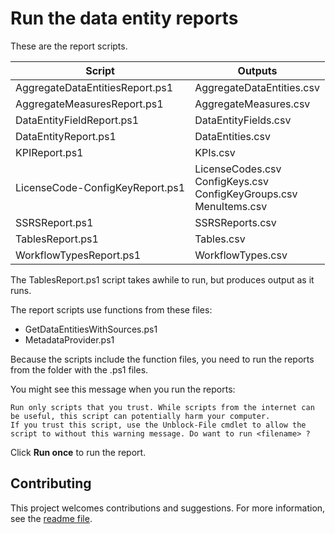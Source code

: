 # Run the data entity reports

These are the report scripts.

Script | Outputs
---|---
AggregateDataEntitiesReport.ps1 | AggregateDataEntities.csv 
AggregateMeasuresReport.ps1 | AggregateMeasures.csv
DataEntityFieldReport.ps1 | DataEntityFields.csv 
DataEntityReport.ps1 | DataEntities.csv 
KPIReport.ps1 | KPIs.csv 
LicenseCode-ConfigKeyReport.ps1 | LicenseCodes.csv<br>ConfigKeys.csv<br>ConfigKeyGroups.csv<br>MenuItems.csv 
SSRSReport.ps1 | SSRSReports.csv 
TablesReport.ps1 | Tables.csv 
WorkflowTypesReport.ps1 | WorkflowTypes.csv 

The TablesReport.ps1 script takes awhile to run, but produces output as it runs.

The report scripts use functions from these files:

+ GetDataEntitiesWithSources.ps1
+ MetadataProvider.ps1

Because the scripts include the function files, you need to run the reports from the folder with the .ps1 files.

You might see this message when you run the reports: 

```Plaintext
Run only scripts that you trust. While scripts from the internet can be useful, this script can potentially harm your computer. 
If you trust this script, use the Unblock-File cmdlet to allow the script to without this warning message. Do want to run <filename> ? 
```

Click **Run once** to run the report.

## Contributing

This project welcomes contributions and suggestions. For more information, see the [readme file](../README.md).
